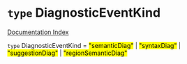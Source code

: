 # `type` DiagnosticEventKind

[Documentation Index](../README.md)

`type` DiagnosticEventKind = <mark>"semanticDiag"</mark> | <mark>"syntaxDiag"</mark> | <mark>"suggestionDiag"</mark> | <mark>"regionSemanticDiag"</mark>
